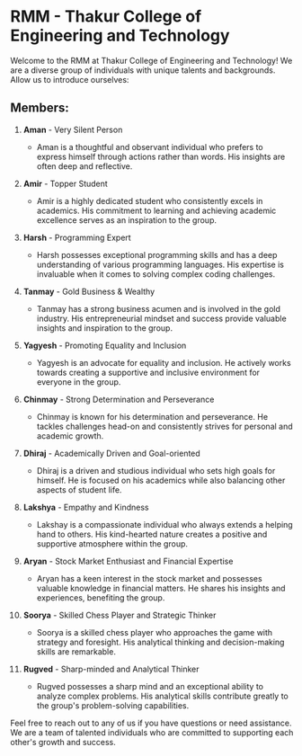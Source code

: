 

# RMM - Thakur College of Engineering and Technology

Welcome to the RMM  at Thakur College of Engineering and Technology! We are a diverse group of individuals with unique talents and backgrounds. Allow us to introduce ourselves:

## Members:

1. **Aman** - Very Silent Person
   - Aman is a thoughtful and observant individual who prefers to express himself through actions rather than words. His insights are often deep and reflective.

2. **Amir** - Topper Student
   - Amir is a highly dedicated student who consistently excels in academics. His commitment to learning and achieving academic excellence serves as an inspiration to the group.

3. **Harsh** - Programming Expert
   - Harsh possesses exceptional programming skills and has a deep understanding of various programming languages. His expertise is invaluable when it comes to solving complex coding challenges.

4. **Tanmay** - Gold Business & Wealthy
   - Tanmay has a strong business acumen and is involved in the gold industry. His entrepreneurial mindset and success provide valuable insights and inspiration to the group.

5. **Yagyesh** - Promoting Equality and Inclusion
   - Yagyesh is an advocate for equality and inclusion. He actively works towards creating a supportive and inclusive environment for everyone in the group.

6. **Chinmay** - Strong Determination and Perseverance
   - Chinmay is known for his determination and perseverance. He tackles challenges head-on and consistently strives for personal and academic growth.

7. **Dhiraj** - Academically Driven and Goal-oriented
   - Dhiraj is a driven and studious individual who sets high goals for himself. He is focused on his academics while also balancing other aspects of student life.

8. **Lakshya** - Empathy and Kindness
   - Lakshay is a compassionate individual who always extends a helping hand to others. His kind-hearted nature creates a positive and supportive atmosphere within the group.

9. **Aryan** - Stock Market Enthusiast and Financial Expertise
   - Aryan has a keen interest in the stock market and possesses valuable knowledge in financial matters. He shares his insights and experiences, benefiting the group.

10. **Soorya** - Skilled Chess Player and Strategic Thinker
    - Soorya is a skilled chess player who approaches the game with strategy and foresight. His analytical thinking and decision-making skills are remarkable.

11. **Rugved** - Sharp-minded and Analytical Thinker
    - Rugved possesses a sharp mind and an exceptional ability to analyze complex problems. His analytical skills contribute greatly to the group's problem-solving capabilities.

Feel free to reach out to any of us if you have questions or need assistance. We are a team of talented individuals who are committed to supporting each other's growth and success.
